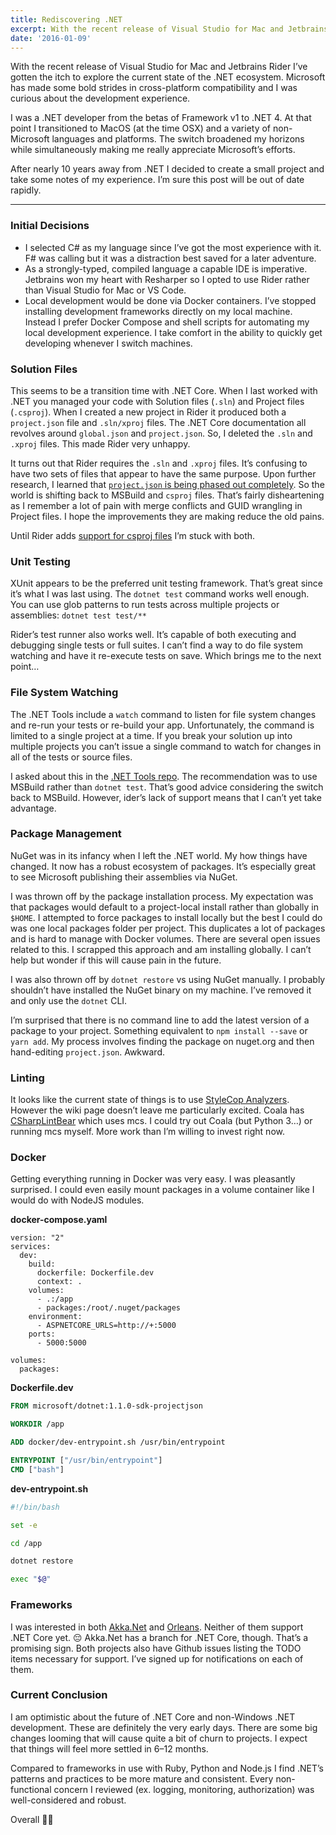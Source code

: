 ```yaml
---
title: Rediscovering .NET
excerpt: With the recent release of Visual Studio for Mac and Jetbrains Rider I’ve gotten the itch to explore the current state of the .NET ecosystem. Microsoft has made some bold strides in cross-platform compatibility and I was curious about the development experience.
date: '2016-01-09'
---
```


With the recent release of Visual Studio for Mac and Jetbrains Rider I’ve gotten the itch to explore the current state of the .NET ecosystem. Microsoft has made some bold strides in cross-platform compatibility and I was curious about the development experience.

I was a .NET developer from the betas of Framework v1 to .NET 4. At that point I transitioned to MacOS (at the time OSX) and a variety of non-Microsoft languages and platforms. The switch broadened my horizons while simultaneously making me really appreciate Microsoft’s efforts.

After nearly 10 years away from .NET I decided to create a small project and take some notes of my experience. I’m sure this post will be out of date rapidly.

---

### Initial Decisions

* I selected C# as my language since I’ve got the most experience with it. F# was calling but it was a distraction best saved for a later adventure.
* As a strongly-typed, compiled language a capable IDE is imperative. Jetbrains won my heart with Resharper so I opted to use Rider rather than Visual Studio for Mac or VS Code.
* Local development would be done via Docker containers. I’ve stopped installing development frameworks directly on my local machine. Instead I prefer Docker Compose and shell scripts for automating my local development experience. I take comfort in the ability to quickly get developing whenever I switch machines.

### Solution Files

This seems to be a transition time with .NET Core. When I last worked with .NET you managed your code with Solution files (`.sln`) and Project files (`.csproj`). When I created a new project in Rider it produced both a `project.json` file and `.sln/xproj` files. The .NET Core documentation all revolves around `global.json` and `project.json`. So, I deleted the `.sln` and `.xproj` files. This made Rider very unhappy.

It turns out that Rider requires the `.sln` and `.xproj` files. It’s confusing to have two sets of files that appear to have the same purpose. Upon further research, I learned that [`project.json` is being phased out completely](https://blogs.msdn.microsoft.com/webdev/2016/05/11/notes-from-the-asp-net-community-standup-may-10-2016/). So the world is shifting back to MSBuild and `csproj` files. That’s fairly disheartening as I remember a lot of pain with merge conflicts and GUID wrangling in Project files. I hope the improvements they are making reduce the old pains.

Until Rider adds [support for csproj files](https://youtrack.jetbrains.com/issue/RIDER-3777) I’m stuck with both.

### Unit Testing

XUnit appears to be the preferred unit testing framework. That’s great since it’s what I was last using.
The `dotnet test` command works well enough. You can use glob patterns to run tests across multiple projects
or assemblies: `dotnet test test/**`

Rider’s test runner also works well. It’s capable of both executing and debugging single tests or full suites.
I can’t find a way to do file system watching and have it re-execute tests on save. Which brings me to the next point…

### File System Watching

The .NET Tools include a `watch` command to listen for file system changes and re-run your tests or re-build your app.
Unfortunately, the command is limited to a single project at a time. If you break your solution up into multiple
projects you can’t issue a single command to watch for changes in all of the tests or source files.

I asked about this in the [.NET Tools repo](https://github.com/aspnet/DotNetTools/issues/247). The recommendation was
to use MSBuild rather than `dotnet test`. That’s good advice considering the switch back to MSBuild. However,
ider’s lack of support means that I can’t yet take advantage.

### Package Management

NuGet was in its infancy when I left the .NET world. My how things have changed. It now has a robust ecosystem of packages. It’s especially great to see Microsoft publishing their assemblies via NuGet.

I was thrown off by the package installation process. My expectation was that packages would default to a project-local
install rather than globally in `$HOME`. I attempted to force packages to install locally but the best I could do
was one local packages folder per project. This duplicates a lot of packages and is hard to manage with Docker volumes.
There are several open issues related to this. I scrapped this approach and am installing globally. I can’t help but
wonder if this will cause pain in the future.

I was also thrown off by `dotnet restore` vs using NuGet manually. I probably shouldn’t have installed the NuGet
binary on my machine. I’ve removed it and only use the `dotnet` CLI.

I’m surprised that there is no command line to add the latest version of a package to your project.
Something equivalent to `npm install --save` or `yarn add`. My process involves finding the package on
nuget.org and then hand-editing `project.json`. Awkward.

### Linting

It looks like the current state of things is to use [StyleCop Analyzers](https://github.com/DotNetAnalyzers/StyleCopAnalyzers/blob/master/documentation/DotNetCli.md).
However the wiki page doesn’t leave me particularly excited.
Coala has [CSharpLintBear](https://github.com/coala/coala-bears/blob/master/bears/c_languages/CSharpLintBear.py)
which uses mcs. I could try out Coala (but Python 3…) or running mcs myself.
More work than I’m willing to invest right now.

### Docker

Getting everything running in Docker was very easy. I was pleasantly surprised. I could even easily mount packages in a volume container like I would do with NodeJS modules.

**docker-compose.yaml**

```
version: "2"
services:
  dev:
    build:
      dockerfile: Dockerfile.dev
      context: .
    volumes:
      - .:/app
      - packages:/root/.nuget/packages
    environment:
      - ASPNETCORE_URLS=http://+:5000
    ports:
      - 5000:5000

volumes:
  packages:
```

**Dockerfile.dev**

```dockerfile
FROM microsoft/dotnet:1.1.0-sdk-projectjson

WORKDIR /app

ADD docker/dev-entrypoint.sh /usr/bin/entrypoint

ENTRYPOINT ["/usr/bin/entrypoint"]
CMD ["bash"]
```

**dev-entrypoint.sh**

```bash
#!/bin/bash

set -e

cd /app

dotnet restore

exec "$@"
```

### Frameworks

I was interested in both [Akka.Net](https://github.com/akkadotnet/akka.net) and [Orleans](https://github.com/dotnet/orleans).
Neither of them support .NET Core yet. 😔 Akka.Net has a branch for .NET Core, though. That’s a promising sign.
Both projects also have Github issues listing the TODO items necessary for support. I’ve signed up for notifications on each of them.

### Current Conclusion

I am optimistic about the future of .NET Core and non-Windows .NET development. These are definitely the very early days. There are some big changes looming that will cause quite a bit of churn to projects. I expect that things will feel more settled in 6–12 months.

Compared to frameworks in use with Ruby, Python and Node.js I find .NET’s patterns and practices to be more mature and consistent. Every non-functional concern I reviewed (ex. logging, monitoring, authorization) was well-considered and robust.

Overall 👍🏾
